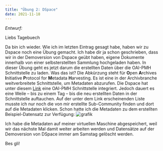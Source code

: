 ```yaml
---
title: "Übung 2: DSpace"
date: 2021-11-18
---
```


*Entwurf:*

Liebs Tagebuech

Da bin ich wieder. Wie ich im letzten Eintrag gesagt habe, haben wir zu Dspace noch eine Übung gemacht. Ich habe dir ja schon geschrieben, dass wir in der Demoversion von Dspace geübt haben, eigene Dokumente innerhalb von einer selbsterstellten Sammlung hochgeladen haben. In dieser Übung geht es jetzt darum die erstellten Daten über die OAI-PMH Schnittstelle zu laden. Was das ist? Die Abkürzung steht für **O**pen **A**rchives **I**nitiative **P**rotocol for **M**etadata **H**arvesting. Es ist eine in der Archivbranche weitverbreitete Schnittstelle, um Metadaten abzurufen. Die Dspace hat unter diesem [Link](https://demo.dspace.org/oai/request?verb=ListSets) eine OAI-PMH Schnittstelle integriert. Jedoch dauert es eine Weile – bis zu einem Tag – bis die neu erstellten Daten in der Schnittstelle auftauchen. Auf der unter dem Link erscheinenden Liste musste ich nur noch die von mir erstellte Sub-Community finden und dort auf die Metadaten klicken. Schon hatte ich die Metadaten zu dem erstellten Beispiel-Datensatz zur Verfügung:
![grafik](https://user-images.githubusercontent.com/90834649/144265051-aac5aee9-ca6d-402d-b04e-3ca9e82f14ed.png)

Ich habe die Metadaten auf meiner virtuellen Maschine abgespeichert, weil wir das nächste Mal damit weiter arbeiten werden und Datensätze auf der Demoversion von DSpace immer am Samstag gelöscht werden.

Bes gli!
